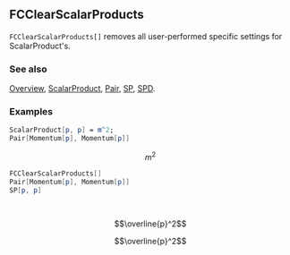 ## FCClearScalarProducts

`FCClearScalarProducts[]` removes all user-performed specific settings for ScalarProduct's.

### See also

[Overview](Extra/FeynCalc.md), [ScalarProduct](ScalarProduct.md), [Pair](Pair.md), [SP](SP.md), [SPD](SPD.md).

### Examples

```mathematica
ScalarProduct[p, p] = m^2;
Pair[Momentum[p], Momentum[p]]
```

$$m^2$$

```mathematica
FCClearScalarProducts[]
Pair[Momentum[p], Momentum[p]]
SP[p, p] 
  
 

```

$$\overline{p}^2$$

$$\overline{p}^2$$
